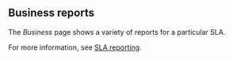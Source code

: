 ## Business reports

The *Business* page shows a variety of reports for a particular SLA.

For more information, see [SLA reporting](../sla/SLA_reporting.md).
